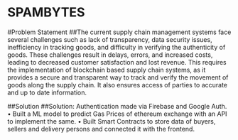 # SPAMBYTES
#Problem Statement 
##The current supply chain management systems face several challenges such as lack of transparency, data security issues, inefficiency in tracking goods, and difficulty in verifying the authenticity of goods. These challenges result in delays, errors, and increased costs, leading to decreased customer satisfaction and lost revenue.
This requires the implementation of blockchain based supply chain systems, as it provides a secure and transparent way to track and verify the movement of goods along the supply chain. It also ensures access of parties to accurate and up to date information.


##Solution
##Solution:
Authentication made via Firebase and Google Auth.
• Built a ML model to predict Gas Prices of ethereum exchange with an API to implement the same.
• Built Smart Contracts to store data of buyers, sellers and delivery persons and connected it with the frontend.
